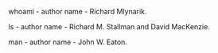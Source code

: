whoami - author name - Richard Mlynarik.

ls - author name - Richard M. Stallman and David MacKenzie.

man - author name - John W. Eaton.